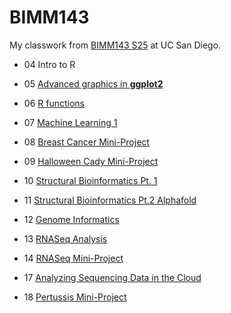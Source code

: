# BIMM143
My classwork from [BIMM143 S25](https://bioboot.github.io/bimm143_S25/) at UC San Diego.

- 04 Intro to R

- 05 [Advanced graphics in **ggplot2**](https://github.com/ZoeJ68/bimm143_github/blob/main/class05/class05.md)

- 06 [R functions](https://github.com/ZoeJ68/bimm143_github/blob/main/class06/BIMM%20143%20Class%206.md)

- 07 [Machine Learning 1](https://github.com/ZoeJ68/bimm143_github/blob/main/class07/BIMM%20143%20Class%207%20Lab.md)

- 08 [Breast Cancer Mini-Project](https://github.com/ZoeJ68/bimm143_github/blob/main/class08/BIMM%20143%20Lab%208%20Mini%20Project.md)

- 09 [Halloween Cady Mini-Project]()

- 10 [Structural Bioinformatics Pt. 1]()

- 11 [Structural Bioinformatics Pt.2 Alphafold]()

- 12 [Genome Informatics]()

- 13 [RNASeq Analysis]()

- 14 [RNASeq Mini-Project]()

- 17 [Analyzing Sequencing Data in the Cloud]()

- 18 [Pertussis Mini-Project]()
